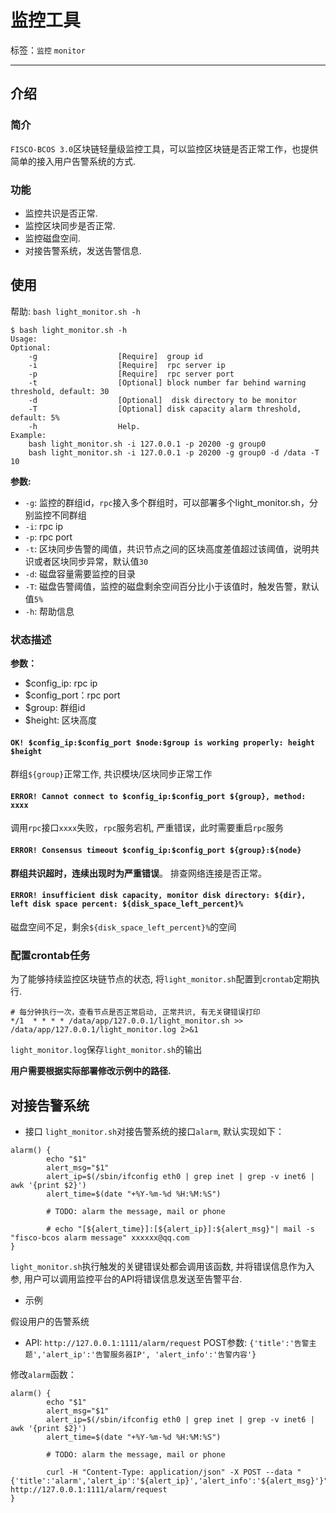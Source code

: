# 监控工具

标签：``监控`` ``monitor``

----

## 介绍

### 简介

`FISCO-BCOS 3.0`区块链轻量级监控工具，可以监控区块链是否正常工作，也提供简单的接入用户告警系统的方式.

### 功能

- 监控共识是否正常.
- 监控区块同步是否正常.
- 监控磁盘空间.
- 对接告警系统，发送告警信息.

## 使用

帮助:
`bash light_monitor.sh -h`

```shell
$ bash light_monitor.sh -h
Usage:
Optional:
    -g                  [Require]  group id
    -i                  [Require]  rpc server ip
    -p                  [Require]  rpc server port
    -t                  [Optional] block number far behind warning threshold, default: 30
    -d                  [Optional]  disk directory to be monitor
    -T                  [Optional] disk capacity alarm threshold, default: 5%
    -h                  Help.
Example:
    bash light_monitor.sh -i 127.0.0.1 -p 20200 -g group0
    bash light_monitor.sh -i 127.0.0.1 -p 20200 -g group0 -d /data -T 10
```

**参数:**

- `-g`: 监控的群组id，`rpc`接入多个群组时，可以部署多个light_monitor.sh，分别监控不同群组
- `-i`: rpc ip
- `-p`: rpc port
- `-t`: 区块同步告警的阈值，共识节点之间的区块高度差值超过该阈值，说明共识或者区块同步异常，默认值`30`
- `-d`: 磁盘容量需要监控的目录
- `-T`: 磁盘告警阈值，监控的磁盘剩余空间百分比小于该值时，触发告警，默认值`5%`
- `-h`: 帮助信息

### 状态描述

**参数：**

- $config_ip: rpc ip
- $config_port：rpc port
- $group: 群组id
- $height: 区块高度

#### ```OK! $config_ip:$config_port $node:$group is working properly: height $height```

群组`${group}`正常工作, 共识模块/区块同步正常工作

#### ```ERROR! Cannot connect to $config_ip:$config_port ${group}, method: xxxx```

调用`rpc`接口`xxxx`失败，`rpc`服务宕机, 严重错误，此时需要重启`rpc`服务

#### ```ERROR! Consensus timeout $config_ip:$config_port ${group}:${node}```

**群组共识超时，连续出现时为严重错误**。
排查网络连接是否正常。

#### ```ERROR! insufficient disk capacity, monitor disk directory: ${dir}, left disk space percent: ${disk_space_left_percent}%```

磁盘空间不足，剩余`${disk_space_left_percent}%`的空间

### 配置crontab任务

为了能够持续监控区块链节点的状态, 将`light_monitor.sh`配置到`crontab`定期执行.

```shell
# 每分钟执行一次，查看节点是否正常启动, 正常共识, 有无关键错误打印
*/1  * * * * /data/app/127.0.0.1/light_monitor.sh >> /data/app/127.0.0.1/light_monitor.log 2>&1
```

`light_monitor.log`保存`light_monitor.sh`的输出

**用户需要根据实际部署修改示例中的路径.**

## 对接告警系统

- 接口
`light_monitor.sh`对接告警系统的接口`alarm`, 默认实现如下：

```shell
alarm() {
        echo "$1"
        alert_msg="$1"
        alert_ip=$(/sbin/ifconfig eth0 | grep inet | grep -v inet6 | awk '{print $2}')
        alert_time=$(date "+%Y-%m-%d %H:%M:%S")

        # TODO: alarm the message, mail or phone

        # echo "[${alert_time}]:[${alert_ip}]:${alert_msg}"| mail -s "fisco-bcos alarm message" xxxxxx@qq.com
}
```

 `light_monitor.sh`执行触发的关键错误处都会调用该函数, 并将错误信息作为入参, 用户可以调用监控平台的API将错误信息发送至告警平台.

- 示例

 假设用户的告警系统

- API:
        `http://127.0.0.1:1111/alarm/request`
    POST参数:
        ```{'title':'告警主题','alert_ip':'告警服务器IP', 'alert_info':'告警内容'}```

 修改`alarm`函数：

```shell
alarm() {
        echo "$1"
        alert_msg="$1"
        alert_ip=$(/sbin/ifconfig eth0 | grep inet | grep -v inet6 | awk '{print $2}')
        alert_time=$(date "+%Y-%m-%d %H:%M:%S")

        # TODO: alarm the message, mail or phone

        curl -H "Content-Type: application/json" -X POST --data "{'title':'alarm','alert_ip':'${alert_ip}','alert_info':'${alert_msg}'}" http://127.0.0.1:1111/alarm/request
}
```
